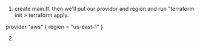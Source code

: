 1. create main.tf. then we'll put our providor and region and run "terraform init > terraform apply.

provider "aws" {
  region = "us-east-1"
}

2. 
